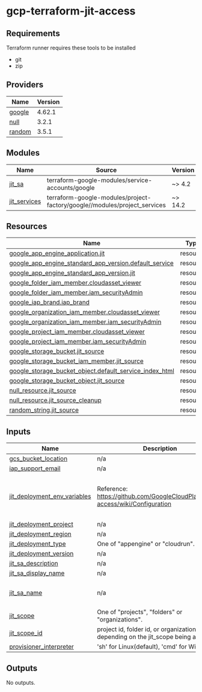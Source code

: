 # gcp-terraform-jit-access

<!-- BEGIN_TF_DOCS -->
## Requirements

Terraform runner requires these tools to be installed
- git
- zip

## Providers

| Name | Version |
|------|---------|
| <a name="provider_google"></a> [google](#provider\_google) | 4.62.1 |
| <a name="provider_null"></a> [null](#provider\_null) | 3.2.1 |
| <a name="provider_random"></a> [random](#provider\_random) | 3.5.1 |

## Modules

| Name | Source | Version |
|------|--------|---------|
| <a name="module_jit_sa"></a> [jit\_sa](#module\_jit\_sa) | terraform-google-modules/service-accounts/google | ~> 4.2 |
| <a name="module_jit_services"></a> [jit\_services](#module\_jit\_services) | terraform-google-modules/project-factory/google//modules/project_services | ~> 14.2 |

## Resources

| Name | Type |
|------|------|
| [google_app_engine_application.jit](https://registry.terraform.io/providers/hashicorp/google/latest/docs/resources/app_engine_application) | resource |
| [google_app_engine_standard_app_version.default_service](https://registry.terraform.io/providers/hashicorp/google/latest/docs/resources/app_engine_standard_app_version) | resource |
| [google_app_engine_standard_app_version.jit](https://registry.terraform.io/providers/hashicorp/google/latest/docs/resources/app_engine_standard_app_version) | resource |
| [google_folder_iam_member.cloudasset_viewer](https://registry.terraform.io/providers/hashicorp/google/latest/docs/resources/folder_iam_member) | resource |
| [google_folder_iam_member.iam_securityAdmin](https://registry.terraform.io/providers/hashicorp/google/latest/docs/resources/folder_iam_member) | resource |
| [google_iap_brand.iap_brand](https://registry.terraform.io/providers/hashicorp/google/latest/docs/resources/iap_brand) | resource |
| [google_organization_iam_member.cloudasset_viewer](https://registry.terraform.io/providers/hashicorp/google/latest/docs/resources/organization_iam_member) | resource |
| [google_organization_iam_member.iam_securityAdmin](https://registry.terraform.io/providers/hashicorp/google/latest/docs/resources/organization_iam_member) | resource |
| [google_project_iam_member.cloudasset_viewer](https://registry.terraform.io/providers/hashicorp/google/latest/docs/resources/project_iam_member) | resource |
| [google_project_iam_member.iam_securityAdmin](https://registry.terraform.io/providers/hashicorp/google/latest/docs/resources/project_iam_member) | resource |
| [google_storage_bucket.jit_source](https://registry.terraform.io/providers/hashicorp/google/latest/docs/resources/storage_bucket) | resource |
| [google_storage_bucket_iam_member.jit_source](https://registry.terraform.io/providers/hashicorp/google/latest/docs/resources/storage_bucket_iam_member) | resource |
| [google_storage_bucket_object.default_service_index_html](https://registry.terraform.io/providers/hashicorp/google/latest/docs/resources/storage_bucket_object) | resource |
| [google_storage_bucket_object.jit_source](https://registry.terraform.io/providers/hashicorp/google/latest/docs/resources/storage_bucket_object) | resource |
| [null_resource.jit_source](https://registry.terraform.io/providers/hashicorp/null/latest/docs/resources/resource) | resource |
| [null_resource.jit_source_cleanup](https://registry.terraform.io/providers/hashicorp/null/latest/docs/resources/resource) | resource |
| [random_string.jit_source](https://registry.terraform.io/providers/hashicorp/random/latest/docs/resources/string) | resource |

## Inputs

| Name | Description | Type | Default | Required |
|------|-------------|------|---------|:--------:|
| <a name="input_gcs_bucket_location"></a> [gcs\_bucket\_location](#input\_gcs\_bucket\_location) | n/a | `string` | `"US-CENTRAL1"` | no |
| <a name="input_iap_support_email"></a> [iap\_support\_email](#input\_iap\_support\_email) | n/a | `string` | n/a | yes |
| <a name="input_jit_deployment_env_variables"></a> [jit\_deployment\_env\_variables](#input\_jit\_deployment\_env\_variables) | Reference: https://github.com/GoogleCloudPlatform/jit-access/wiki/Configuration | `map` | <pre>{<br>  "ELEVATION_DURATION": "60",<br>  "JUSTIFICATION_HINT": "Bug or case number",<br>  "JUSTIFICATION_PATTERN": ".*"<br>}</pre> | no |
| <a name="input_jit_deployment_project"></a> [jit\_deployment\_project](#input\_jit\_deployment\_project) | n/a | `string` | n/a | yes |
| <a name="input_jit_deployment_region"></a> [jit\_deployment\_region](#input\_jit\_deployment\_region) | n/a | `string` | n/a | yes |
| <a name="input_jit_deployment_type"></a> [jit\_deployment\_type](#input\_jit\_deployment\_type) | One of "appengine" or "cloudrun". | `string` | `"appengine"` | no |
| <a name="input_jit_deployment_version"></a> [jit\_deployment\_version](#input\_jit\_deployment\_version) | n/a | `string` | `"v1"` | no |
| <a name="input_jit_sa_description"></a> [jit\_sa\_description](#input\_jit\_sa\_description) | n/a | `string` | `"Just-In-Time Access"` | no |
| <a name="input_jit_sa_display_name"></a> [jit\_sa\_display\_name](#input\_jit\_sa\_display\_name) | n/a | `string` | `"Just-In-Time Access"` | no |
| <a name="input_jit_sa_name"></a> [jit\_sa\_name](#input\_jit\_sa\_name) | n/a | `list(string)` | <pre>[<br>  "jitaccess"<br>]</pre> | no |
| <a name="input_jit_scope"></a> [jit\_scope](#input\_jit\_scope) | One of "projects", "folders" or "organizations". | `string` | n/a | yes |
| <a name="input_jit_scope_id"></a> [jit\_scope\_id](#input\_jit\_scope\_id) | project id, folder id, or organization id depending on the jit\_scope being applied | `string` | n/a | yes |
| <a name="input_provisioner_interpreter"></a> [provisioner\_interpreter](#input\_provisioner\_interpreter) | 'sh' for Linux(default), 'cmd' for Windows | `string` | `"sh"` | no |

## Outputs

No outputs.
<!-- END_TF_DOCS -->